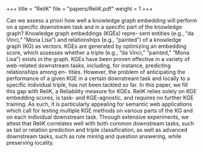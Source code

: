 +++
title = "ReliK"
file = "papers/ReliK.pdf"
weight = 1
+++

Can we assess a priori how well a knowledge graph embedding will
perform on a specific downstream task and in a specific part of the
knowledge graph? Knowledge graph embeddings (KGEs) repre-
sent entities (e.g., “da Vinci,” “Mona Lisa”) and relationships (e.g.,
“painted”) of a knowledge graph (KG) as vectors. KGEs are generated
by optimizing an embedding score, which assesses whether a triple
(e.g., “da Vinci,” “painted,” “Mona Lisa”) exists in the graph. KGEs
have been proven effective in a variety of web-related downstream
tasks, including, for instance, predicting relationships among en-
tities. However, the problem of anticipating the performance of a
given KGE in a certain downstream task and locally to a specific
individual triple, has not been tackled so far.
In this paper, we fill this gap with ReliK, a Reliability measure
for KGEs. ReliK relies solely on KGE embedding scores, is task- and
KGE-agnostic, and requires no further KGE training. As such, it is
particularly appealing for semantic web applications which call for
testing multiple KGE methods on various parts of the KG and on
each individual downstream task. Through extensive experiments,
we attest that ReliK correlates well with both common downstream
tasks, such as tail or relation prediction and triple classification,
as well as advanced downstream tasks, such as rule mining and
question answering, while preserving locality.
